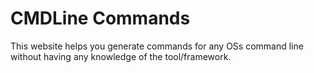 # CMDLine Commands

This website helps you generate commands for any OSs command line without having any knowledge of the tool/framework.
